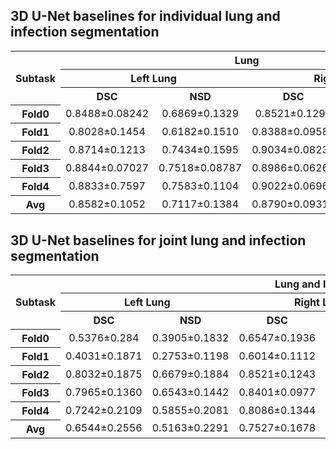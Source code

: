## 3D U-Net baselines for individual lung and infection segmentation

<table>
<tr>
    <th rowspan="3"><center>Subtask<br/>
    <th colspan="4"><center>Lung</td>
    <th colspan="2" rowspan="2"><center>Infection</td>
</tr>
<tr>
    <th colspan="2"><center>Left Lung</td>
    <th colspan="2"><center>Right Lung</td>
</tr>
<tr>
    <th><center>DSC</td>
    <th><center>NSD</td>
    <th><center>DSC</td>
    <th><center>NSD</td>
    <th><center>DSC</td>
    <th><center>NSD</td>
</tr>
<tr>
    <th><center>Fold0</td>
    <td><center>0.8488±0.08242</td>
    <td><center>0.6869±0.1329</td>
    <td><center>0.8521±0.1299</td>
    <td><center>0.7055±0.1578</td>
    <td><center>0.6808±0.2049</td>
    <td><center>0.7088±0.2130</td>
</tr>
<tr>
    <th><center>Fold1</td>
    <td><center>0.8028±0.1454</td>
    <td><center>0.6182±0.1510</td>
    <td><center>0.8388±0.09582</td>
    <td><center>0.6825±0.09003</td>
    <td><center>0.7132±0.2053</td>
    <td><center>0.7182±0.2296</td>
</tr>
<tr>
    <th><center>Fold2</td>
    <td><center>0.8714±0.1213</td>
    <td><center>0.7434±0.1595</td>
    <td><center>0.9034±0.08237</td>
    <td><center>0.7845±0.1195</td>
    <td><center>0.6618±0.2168</td>
    <td><center>0.7171±0.2415</td>
</tr>
<tr>
    <th><center>Fold3</td>
    <td><center>0.8844±0.07027</td>
    <td><center>0.7518±0.08787</td>
    <td><center>0.8986±0.06260</td>
    <td><center>0.7845±0.07952</td>
    <td><center>0.6813±0.231</td>
    <td><center>0.7084±0.2706</td>
</tr>
<tr>
    <th><center>Fold4</td>
    <td><center>0.8833±0.7597</td>
    <td><center>0.7583±0.1104</td>
    <td><center>0.9022±0.06963</td>
    <td><center>0.7831±0.1020</td>
    <td><center>0.6267±0.2689</td>
    <td><center>0.6493±0.2823</td>
</tr> 
<tr>
    <th><center>Avg</td>
    <td><center>0.8582±0.1052</td>
    <td><center>0.7117±0.1384</td>
    <td><center>0.8790±0.09315</td>
    <td><center>0.7480±0.1191</td>
    <td><center>0.6728±0.2227</td>
    <td><center>0.7004±0.2437</td>
</tr>        
</table>


## 3D U-Net baselines for joint lung and infection segmentation

<table>
<tr>
    <th rowspan="3"><center>Subtask<br/>
    <th colspan="6"><center>Lung and Infection</td>
</tr>
<tr>
    <th colspan="2"><center>Left Lung</td>
    <th colspan="2"><center>Right Lung</td>
    <th colspan="2"><center>Infection</td>
</tr>
<tr>
    <th><center>DSC</td>
    <th><center>NSD</td>
    <th><center>DSC</td>
    <th><center>NSD</td>
    <th><center>DSC</td>
    <th><center>NSD</td>
</tr>
<tr>
    <th><center>Fold0</td>
    <td><center>0.5376±0.284</td>
    <td><center>0.3905±0.1832</td>
    <td><center>0.6547±0.1936</td>
    <td><center>0.4736±0.1426</td>
    <td><center>0.6543±0.2388</td>
    <td><center>0.6815±0.232</td>
</tr>
<tr>
    <th><center>Fold1</td>
    <td><center>0.4031±0.1871</td>
    <td><center>0.2753±0.1198</td>
    <td><center>0.6014±0.1112</td>
    <td><center>0.4171±0.0994</td>
    <td><center>0.6471±0.2183</td>
    <td><center>0.6055±0.2511</td>
</tr>
<tr>
    <th><center>Fold2</td>
    <td><center>0.8032±0.1875</td>
    <td><center>0.6679±0.1884</td>
    <td><center>0.8521±0.1243</td>
    <td><center>0.6862±0.1506</td>
    <td><center>0.6069±0.276</td>
    <td><center>0.6245±0.289</td>
</tr>
<tr>
    <th><center>Fold3</td>
    <td><center>0.7965±0.1360</td>
    <td><center>0.6543±0.1442</td>
    <td><center>0.8401±0.0977</td>
    <td><center>0.6770±0.1304</td>
    <td><center>0.6198±0.2787</td>
    <td><center>0.6532±0.2891</td>
</tr>
<tr>
    <th><center>Fold4</td>
    <td><center>0.7242±0.2109</td>
    <td><center>0.5855±0.2081</td>
    <td><center>0.8086±0.1344</td>
    <td><center>0.6340±0.1586</td>
    <td><center>0.5138±0.3015</td>
    <td><center>0.5186±0.3101</td>
</tr> 
<tr>
    <th><center>Avg</td>
    <td><center>0.6544±0.2556</td>
    <td><center>0.5163±0.2291</td>
    <td><center>0.7527±0.1678</td>
    <td><center>0.5789±0.1746</td>
    <td><center>0.6078±0.2628</td>
    <td><center>0.6159±0.2748</td>
</tr>        
</table>
